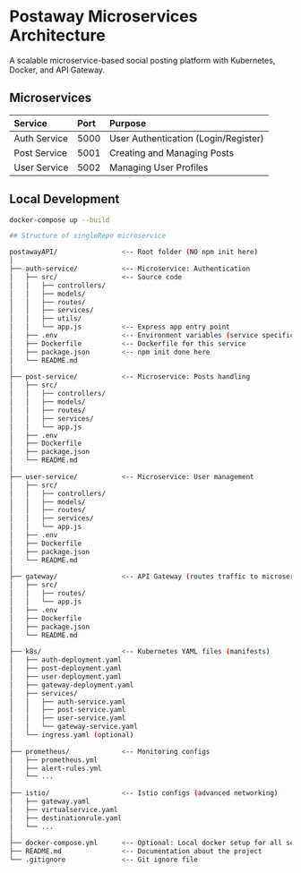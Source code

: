 # Postaway Microservices Architecture

A scalable microservice-based social posting platform with Kubernetes, Docker, and API Gateway.

## Microservices

| Service | Port | Purpose |
|:--------|:-----|:--------|
| Auth Service | 5000 | User Authentication (Login/Register) |
| Post Service | 5001 | Creating and Managing Posts |
| User Service | 5002 | Managing User Profiles |

## Local Development

```bash
docker-compose up --build

## Structure of singleRepo microservice

postawayAPI/                <-- Root folder (NO npm init here)
│
├── auth-service/           <-- Microservice: Authentication
│   ├── src/                <-- Source code
│   │   ├── controllers/
│   │   ├── models/
│   │   ├── routes/
│   │   ├── services/
│   │   ├── utils/
│   │   └── app.js          <-- Express app entry point
│   ├── .env                <-- Environment variables (service specific)
│   ├── Dockerfile          <-- Dockerfile for this service
│   ├── package.json        <-- npm init done here
│   └── README.md
│
├── post-service/           <-- Microservice: Posts handling
│   ├── src/
│   │   ├── controllers/
│   │   ├── models/
│   │   ├── routes/
│   │   ├── services/
│   │   └── app.js
│   ├── .env
│   ├── Dockerfile
│   ├── package.json
│   └── README.md
│
├── user-service/           <-- Microservice: User management
│   ├── src/
│   │   ├── controllers/
│   │   ├── models/
│   │   ├── routes/
│   │   ├── services/
│   │   └── app.js
│   ├── .env
│   ├── Dockerfile
│   ├── package.json
│   └── README.md
│
├── gateway/                <-- API Gateway (routes traffic to microservices)
│   ├── src/
│   │   ├── routes/
│   │   └── app.js
│   ├── .env
│   ├── Dockerfile
│   ├── package.json
│   └── README.md
│
├── k8s/                    <-- Kubernetes YAML files (manifests)
│   ├── auth-deployment.yaml
│   ├── post-deployment.yaml
│   ├── user-deployment.yaml
│   ├── gateway-deployment.yaml
│   ├── services/
│   │   ├── auth-service.yaml
│   │   ├── post-service.yaml
│   │   ├── user-service.yaml
│   │   └── gateway-service.yaml
│   └── ingress.yaml (optional)
│
├── prometheus/             <-- Monitoring configs
│   ├── prometheus.yml
│   ├── alert-rules.yml
│   └── ...
│
├── istio/                  <-- Istio configs (advanced networking)
│   ├── gateway.yaml
│   ├── virtualservice.yaml
│   ├── destinationrule.yaml
│   └── ...
│
├── docker-compose.yml      <-- Optional: Local docker setup for all services
├── README.md               <-- Documentation about the project
└── .gitignore              <-- Git ignore file
